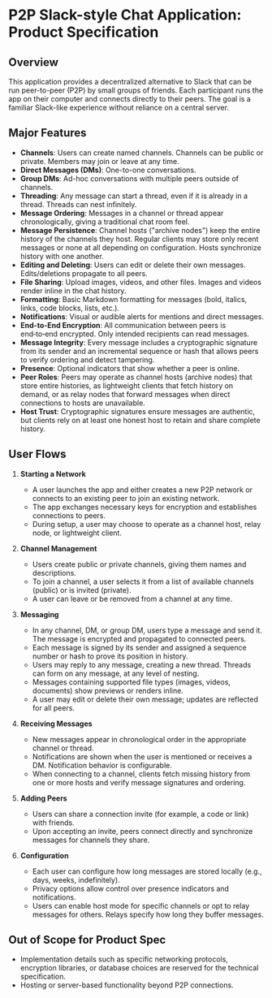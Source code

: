 # P2P Slack-style Chat Application: Product Specification

## Overview
This application provides a decentralized alternative to Slack that can be run peer-to-peer (P2P) by small groups of friends. Each participant runs the app on their computer and connects directly to their peers. The goal is a familiar Slack-like experience without reliance on a central server.

## Major Features
- **Channels**: Users can create named channels. Channels can be public or private. Members may join or leave at any time.
- **Direct Messages (DMs)**: One-to-one conversations.
- **Group DMs**: Ad-hoc conversations with multiple peers outside of channels.
- **Threading**: Any message can start a thread, even if it is already in a thread. Threads can nest infinitely.
- **Message Ordering**: Messages in a channel or thread appear chronologically, giving a traditional chat room feel.
- **Message Persistence**: Channel hosts ("archive nodes") keep the entire history of the channels they host. Regular clients may store only recent messages or none at all depending on configuration. Hosts synchronize history with one another.
- **Editing and Deleting**: Users can edit or delete their own messages. Edits/deletions propagate to all peers.
- **File Sharing**: Upload images, videos, and other files. Images and videos render inline in the chat history.
- **Formatting**: Basic Markdown formatting for messages (bold, italics, links, code blocks, lists, etc.).
- **Notifications**: Visual or audible alerts for mentions and direct messages.
- **End-to-End Encryption**: All communication between peers is end‑to‑end encrypted. Only intended recipients can read messages.
- **Message Integrity**: Every message includes a cryptographic signature from its sender and an incremental sequence or hash that allows peers to verify ordering and detect tampering.
- **Presence**: Optional indicators that show whether a peer is online.
- **Peer Roles**: Peers may operate as channel hosts (archive nodes) that store entire histories, as lightweight clients that fetch history on demand, or as relay nodes that forward messages when direct connections to hosts are unavailable.
- **Host Trust**: Cryptographic signatures ensure messages are authentic, but clients rely on at least one honest host to retain and share complete history.

## User Flows
1. **Starting a Network**
   - A user launches the app and either creates a new P2P network or connects to an existing peer to join an existing network.
   - The app exchanges necessary keys for encryption and establishes connections to peers.
   - During setup, a user may choose to operate as a channel host, relay node, or lightweight client.

2. **Channel Management**
   - Users create public or private channels, giving them names and descriptions.
   - To join a channel, a user selects it from a list of available channels (public) or is invited (private).
   - A user can leave or be removed from a channel at any time.

3. **Messaging**
   - In any channel, DM, or group DM, users type a message and send it. The message is encrypted and propagated to connected peers.
   - Each message is signed by its sender and assigned a sequence number or hash to prove its position in history.
   - Users may reply to any message, creating a new thread. Threads can form on any message, at any level of nesting.
   - Messages containing supported file types (images, videos, documents) show previews or renders inline.
   - A user may edit or delete their own message; updates are reflected for all peers.

4. **Receiving Messages**
   - New messages appear in chronological order in the appropriate channel or thread.
   - Notifications are shown when the user is mentioned or receives a DM. Notification behavior is configurable.
   - When connecting to a channel, clients fetch missing history from one or more hosts and verify message signatures and ordering.

5. **Adding Peers**
   - Users can share a connection invite (for example, a code or link) with friends.
   - Upon accepting an invite, peers connect directly and synchronize messages for channels they share.

6. **Configuration**
   - Each user can configure how long messages are stored locally (e.g., days, weeks, indefinitely).
   - Privacy options allow control over presence indicators and notifications.
   - Users can enable host mode for specific channels or opt to relay messages for others. Relays specify how long they buffer messages.

## Out of Scope for Product Spec
- Implementation details such as specific networking protocols, encryption libraries, or database choices are reserved for the technical specification.
- Hosting or server-based functionality beyond P2P connections.

